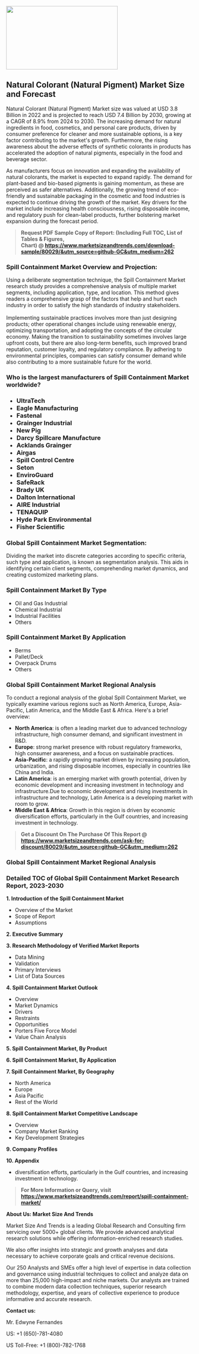<p><img class="alignnone size-medium wp-image-20088" src="https://ffe5etoiles.com/wp-content/uploads/2024/12/MST1-300x171.png" alt="" width="300" height="171" /></p><h2>Natural Colorant (Natural Pigment) Market Size and Forecast</h2><p>Natural Colorant (Natural Pigment) Market size was valued at USD 3.8 Billion in 2022 and is projected to reach USD 7.4 Billion by 2030, growing at a CAGR of 8.9% from 2024 to 2030. The increasing demand for natural ingredients in food, cosmetics, and personal care products, driven by consumer preference for cleaner and more sustainable options, is a key factor contributing to the market's growth. Furthermore, the rising awareness about the adverse effects of synthetic colorants in products has accelerated the adoption of natural pigments, especially in the food and beverage sector.</p><p>As manufacturers focus on innovation and expanding the availability of natural colorants, the market is expected to expand rapidly. The demand for plant-based and bio-based pigments is gaining momentum, as these are perceived as safer alternatives. Additionally, the growing trend of eco-friendly and sustainable packaging in the cosmetic and food industries is expected to continue driving the growth of the market. Key drivers for the market include increasing health consciousness, rising disposable income, and regulatory push for clean-label products, further bolstering market expansion during the forecast period.</p></p><blockquote id="" class=""><strong>Request PDF Sample Copy of Report: (Including Full TOC, List of Tables &amp; Figures, Chart)&nbsp;@&nbsp;<strong><a href="https://www.marketsizeandtrends.com/download-sample/80029/&utm_source=github-GC&utm_medium=262" target="_blank">https://www.marketsizeandtrends.com/download-sample/80029/&utm_source=github-GC&utm_medium=262</a></strong></strong></blockquote><h3 id="" class="">Spill Containment Market&nbsp;Overview and Projection:</h3><p id="" class="">Using a deliberate segmentation technique, the Spill Containment Market research study provides a comprehensive analysis of multiple market segments, including application, type, and location. This method gives readers a comprehensive grasp of the factors that help and hurt each industry in order to satisfy the high standards of industry stakeholders. <br /> <br />Implementing sustainable practices involves more than just designing products; other operational changes include using renewable energy, optimizing transportation, and adopting the concepts of the circular economy. Making the transition to sustainability sometimes involves large upfront costs, but there are also long-term benefits, such improved brand reputation, customer loyalty, and regulatory compliance. By adhering to environmental principles, companies can satisfy consumer demand while also contributing to a more sustainable future for the world.</p><h3 id="" class="">Who is the largest manufacturers of&nbsp;Spill Containment Market worldwide?</h3><h3 class=""><p><ul><li>UltraTech </li><li> Eagle Manufacturing </li><li> Fastenal </li><li> Grainger Industrial </li><li> New Pig </li><li> Darcy Spillcare Manufacture </li><li> Acklands Grainger </li><li> Airgas </li><li> Spill Control Centre </li><li> Seton </li><li> EnviroGuard </li><li> SafeRack </li><li> Brady UK </li><li> Dalton International </li><li> AIRE Industrial </li><li> TENAQUIP </li><li> Hyde Park Environmental </li><li> Fisher Scientific</li></ul></p></h3><h3 id="" class="">Global&nbsp;Spill Containment Market Segmentation:</h3><p id="" class="">Dividing the market into discrete categories according to specific criteria, such type and application, is known as segmentation analysis. This aids in identifying certain client segments, comprehending market dynamics, and creating customized marketing plans.</p><h3 id="" class="">Spill Containment Market&nbsp;By Type</h3><p><p><ul><li>Oil and Gas Industrial </li><li> Chemical Industrial </li><li> Industrial Facilities </li><li> Others</p></li></ul></p></p><h3 id="" class="">Spill Containment Market&nbsp;By Application</h3><p class=""><p><ul><li>Berms </li><li> Pallet/Deck </li><li> Overpack Drums </li><li> Others</li></ul></p></p><h3 id="" class="">Global Spill Containment Market Regional Analysis</h3><p id="" class="">To conduct a regional analysis of the global Spill Containment Market, we typically examine various regions such as North America, Europe, Asia-Pacific, Latin America, and the Middle East &amp; Africa. Here's a brief overview:</p><ul><li><strong>North America</strong>: is often a leading market due to advanced technology infrastructure, high consumer demand, and significant investment in R&amp;D.</li><li><strong>Europe</strong>: strong market presence with robust regulatory frameworks, high consumer awareness, and a focus on sustainable practices.</li><li><strong>Asia-Pacific</strong>: a rapidly growing market driven by increasing population, urbanization, and rising disposable incomes, especially in countries like China and India.</li><li><strong>Latin America</strong>: is an emerging market with growth potential, driven by economic development and increasing investment in technology and infrastructure.Due to economic development and rising investments in infrastructure and technology, Latin America is a developing market with room to grow.</li><li><strong>Middle East &amp; Africa</strong>: Growth in this region is driven by economic diversification efforts, particularly in the Gulf countries, and increasing investment in technology.</li></ul><blockquote id="" class=""><strong>Get a Discount On The Purchase Of This Report @ <strong><a href="https://www.marketsizeandtrends.com/ask-for-discount/80029/&utm_source=github-GC&utm_medium=262" target="_blank">https://www.marketsizeandtrends.com/ask-for-discount/80029/&utm_source=github-GC&utm_medium=262</a></strong></strong></blockquote><h3 id="" class="">Global Spill Containment Market Regional Analysis</h3><h3 id="" class="">Detailed TOC of Global Spill Containment Market Research Report, 2023-2030</h3><p id="" class=""><strong>1. Introduction of the Spill Containment Market</strong></p><ul><li>Overview of the Market</li><li>Scope of Report</li><li>Assumptions</li></ul><p id="" class=""><strong>2. Executive Summary</strong></p><p id="" class=""><strong>3. Research Methodology of Verified Market Reports</strong></p><ul><li>Data Mining</li><li>Validation</li><li>Primary Interviews</li><li>List of Data Sources</li></ul><p id="" class=""><strong>4. Spill Containment Market Outlook</strong></p><ul><li>Overview</li><li>Market Dynamics</li><li>Drivers</li><li>Restraints</li><li>Opportunities</li><li>Porters Five Force Model</li><li>Value Chain Analysis</li></ul><p id="" class=""><strong>5. Spill Containment Market, By Product</strong></p><p id="" class=""><strong>6. Spill Containment Market, By Application</strong></p><p id="" class=""><strong>7. Spill Containment Market, By Geography</strong></p><ul><li>North America</li><li>Europe</li><li>Asia Pacific</li><li>Rest of the World</li></ul><p id="" class=""><strong>8. Spill Containment Market Competitive Landscape</strong></p><ul><li>Overview</li><li>Company Market Ranking</li><li>Key Development Strategies</li></ul><p id="" class=""><strong>9. Company Profiles</strong></p><p id="" class=""><strong>10. Appendix</strong></p><ul><li>diversification efforts, particularly in the Gulf countries, and increasing investment in technology.</li></ul><blockquote id="" class=""><strong>For More Information or Query, visit <strong><strong><a href="https://www.marketsizeandtrends.com/report/spill-containment-market/" target="_blank">https://www.marketsizeandtrends.com/report/spill-containment-market/</a></strong></strong></strong></blockquote><p id="" class=""><strong>About Us: Market Size And Trends</strong></p><p id="" class="">Market Size And Trends is a leading Global Research and Consulting firm servicing over 5000+ global clients. We provide advanced analytical research solutions while offering information-enriched research studies.</p><p id="" class="">We also offer insights into strategic and growth analyses and data necessary to achieve corporate goals and critical revenue decisions.</p><p id="" class="">Our 250 Analysts and SMEs offer a high level of expertise in data collection and governance using industrial techniques to collect and analyze data on more than 25,000 high-impact and niche markets. Our analysts are trained to combine modern data collection techniques, superior research methodology, expertise, and years of collective experience to produce informative and accurate research.</p><p id="" class=""><strong>Contact us:</strong></p><p id="" class="">Mr. Edwyne Fernandes</p><p id="" class="">US: +1 (650)-781-4080</p><p id="" class="">US Toll-Free: +1 (800)-782-1768</p>
